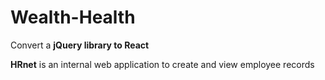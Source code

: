 # Wealth-Health

Convert a **jQuery library to React**

**HRnet** is an internal web application to create and view employee records